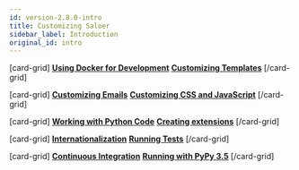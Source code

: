```yaml
---
id: version-2.8.0-intro
title: Customizing Saloer
sidebar_label: Introduction
original_id: intro
---
```


[card-grid]
[**Using Docker for Development**](customization/docker.md)
[**Customizing Templates**](customization/templates.md)
[/card-grid]

[card-grid]
[**Customizing Emails**](customization/emails.md)
[**Customizing CSS and JavaScript**](customization/frontend.md)
[/card-grid]

[card-grid]
[**Working with Python Code**](customization/backend.md)
[**Creating extensions**](customization/extensions.md)
[/card-grid]

[card-grid]
[**Internationalization**](customization/i18n.md)
[**Running Tests**](customization/running-tests.md)
[/card-grid]

[card-grid]
[**Continuous Integration**](customization/continuous-integration.md)
[**Running with PyPy 3.5**](customization/pypy.md)
[/card-grid]

